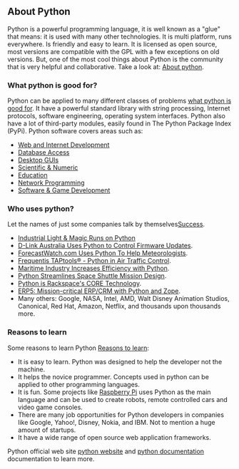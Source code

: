 ##  About Python

Python is a powerful programming language, it is well known as a "glue" that means: it is used with many other technologies. It is multi platform, runs everywhere. Is friendly and easy to learn. It is licensed as open source, most versions are compatible with the GPL with a few exceptions on old versions. But, one of the most cool things about Python is the community that is very helpful and collaborative. Take a look at: [About python](https://www.python.org/about/).



### What python is good for?

Python can be applied to many different classes of problems [what python is good for](https://docs.python.org/3/faq/general.html#what-is-python-good-for). It have a powerful standard library with string processing, Internet protocols, software engineering, operating system interfaces. Python also have a lot of third-party modules, easily found in The Python Package Index (PyPi). Python software covers areas such as:

- [Web and Internet Development](https://www.python.org/about/apps/#web-and-internet-development)
- [Database Access](https://www.python.org/about/apps/#database-access)
- [Desktop GUIs](https://www.python.org/about/apps/#desktop-guis)
- [Scientific & Numeric](https://www.python.org/about/apps/#scientific-and-numeric)
- [Education](https://www.python.org/about/apps/#education)
- [Network Programming](https://www.python.org/about/apps/#network-programming)
- [Software & Game Development](https://www.python.org/about/apps/#software-development)

### Who uses python?

Let the names of just some companies talk by themselves[Success](https://www.python.org/about/success/).

- [Industrial Light & Magic Runs on Python](https://www.python.org/about/success/ilm/)
- [D-Link Australia Uses Python to Control Firmware Updates](https://www.python.org/about/success/dlink).
- [ForecastWatch.com Uses Python To Help Meteorologists](https://www.python.org/about/success/forecastwatch/).
- [Frequentis TAPtools® - Python in Air Traffic Control](https://www.python.org/about/success/frequentis/).
- [Maritime Industry Increases Efficiency with Python](https://www.python.org/about/success/tribon/).
- [Python Streamlines Space Shuttle Mission Design](https://www.python.org/about/success/usa/).
- [Python is Rackspace's CORE Technology](https://www.python.org/about/success/rackspace/).
- [ERP5: Mission-critical ERP/CRM with Python and Zope](https://www.python.org/about/success/nexedi/).
- Many others: Google, NASA, Intel, AMD, Walt Disney Animation Studios, Canonical, Red Hat, Amazon, Netflix, and thousands upon thousands more.

### Reasons to learn

Some reasons to learn Python [Reasons to learn](http://www.skilledup.com/articles/reasons-to-learn-python):

- It is easy to learn. Python was designed to help the developer not the machine.
- It helps the novice programmer. Concepts used in python can be applied to other programming languages.
- It is fun. Some projects like [Raspberry Pi](http://www.raspberrypi.org/faqs#introWhatIs) uses Python as the main language and can be used to create robots, remote controlled cars and video game consoles.
- There are many job opportunities for Python developers in companies like Google, Yahoo!, Disney, Nokia, and IBM. Not to mention a huge amount of startups. 
- It have a wide range of open source web application frameworks.

Python official web site [python website](https://www.python.org) and [python documentation](https://docs.python.org/) documentation to learn more.
